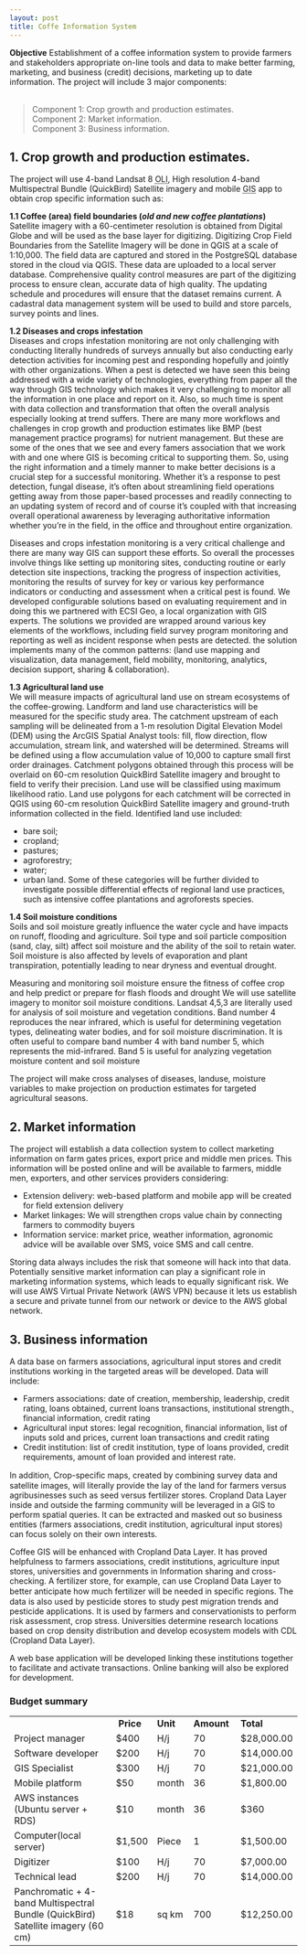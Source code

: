 ```yaml
---
layout: post
title: Coffe Information System
---
```


<div class="message">
<strong>Objective</strong>
Establishment of a coffee information system to provide farmers and stakeholders appropriate on-line tools and data to make better farming, marketing, and business (credit) decisions, marketing up to date information.  The project will include 3 major components: 
</div><br>

> Component 1: Crop growth and production estimates.<br>
> Component 2: Market information.<br>
> Component 3: Business information.<br>

## 1.	Crop growth and production estimates.
The project will use 4-band Landsat 8 <abbr title="Operational Land Imager">OLI</abbr>, High resolution 4-band Multispectral Bundle (QuickBird) Satellite imagery and mobile <abbr title="Geographic Information System">GIS</abbr> app to obtain crop specific information such as:

**1.1 Coffee (area) field boundaries (*old and new coffee plantations*)** <br>
Satellite imagery with a 60-centimeter resolution is obtained from Digital Globe and will be used as the base layer for digitizing.  Digitizing Crop Field Boundaries from the Satellite Imagery will be done in QGIS at a scale of 1:10,000.  The field data are captured and stored in the PostgreSQL database stored in the cloud via QGIS.  These data are uploaded to a local server database.  Comprehensive quality control measures are part of the digitizing process to ensure clean, accurate data of high quality.  The updating schedule and procedures will ensure that the dataset remains current.  A cadastral data management system will be used to build and store parcels, survey points and lines.

**1.2 Diseases and crops infestation**<br>
Diseases and crops infestation monitoring are not only challenging with conducting literally hundreds of surveys annually but also conducting early detection activities for incoming pest and responding hopefully and jointly with other organizations. When a pest is detected we have seen this being addressed with a wide variety of technologies, everything from paper all the way through GIS technology which makes it very challenging to monitor all the information in one place and report on it.  Also, so much time is spent with data collection and transformation that often the overall analysis especially looking at trend suffers.  There are many more workflows and challenges in crop growth and production estimates like BMP (best management practice programs) for nutrient management.  But these are some of the ones that we see and every famers association that we work with and one where GIS is becoming critical to supporting them.  So, using the right information and a timely manner to make better decisions is a crucial step for a successful monitoring.  Whether it’s a response to pest detection, fungal disease, it’s often about streamlining field operations getting away from those paper-based processes and readily connecting to an updating system of record and of course it’s coupled with that increasing overall operational awareness by leveraging authoritative information whether you’re in the field, in the office and throughout entire organization.

Diseases and crops infestation monitoring is a very critical challenge and there are many way GIS can support these efforts.  So overall the processes involve things like setting up monitoring sites, conducting routine or early detection site inspections, tracking the progress of inspection activities, monitoring the results of survey for key or various key performance indicators or conducting and assessment when a critical pest is found.  We developed configurable solutions based on evaluating requirement and in doing this we partnered with ECSI Geo, a local organization with GIS experts.  The solutions we provided are wrapped around various key elements of the workflows, including field survey program monitoring and reporting as well as incident response when pests are detected. the solution implements many of the common patterns: (land use mapping and visualization, data management, field mobility, monitoring, analytics, decision support, sharing & collaboration).

**1.3 Agricultural land use**<br>
We will measure impacts of agricultural land use on stream ecosystems of the coffee-growing. Landform and land use characteristics will be measured for the specific study area. The catchment upstream of each sampling will be delineated from a 1-m resolution Digital Elevation Model (DEM) using the ArcGIS Spatial Analyst tools: fill, flow direction, flow accumulation, stream link, and watershed will be determined.  Streams will be defined using a flow accumulation value of 10,000 to capture small first order drainages. Catchment polygons obtained through this process will be overlaid on 60-cm resolution QuickBird Satellite imagery and brought to field to verify their precision. Land use will be classified using maximum likelihood ratio. Land use polygons for each catchment will be corrected in QGIS using 60-cm resolution QuickBird Satellite imagery and ground-truth information collected in the field. Identified land use included: 
*	bare soil; 
*	cropland;
*	pastures;
*	agroforestry;
*	water;
*	urban land. 
Some of these categories will be further divided to investigate possible differential effects of regional land use practices, such as intensive coffee plantations and agroforests species. 

**1.4 Soil moisture conditions**<br>
Soils and soil moisture greatly influence the water cycle and have impacts on runoff, flooding and agriculture. Soil type and soil particle composition (sand, clay, silt) affect soil moisture and the ability of the soil to retain water. Soil moisture is also affected by levels of evaporation and plant transpiration, potentially leading to near dryness and eventual drought.

Measuring and monitoring soil moisture ensure the fitness of coffee crop and help predict or prepare for flash floods and drought 
We will use satellite imagery to monitor soil moisture conditions.  Landsat 4,5,3 are literally used for analysis of soil moisture and vegetation conditions.  Band number 4 reproduces the near infrared, which is useful for determining vegetation types, delineating water bodies, and for soil moisture discrimination. It is often useful to compare band number 4 with band number 5, which represents the mid-infrared.  Band 5 is useful for analyzing vegetation moisture content and soil moisture

The project will make cross analyses of diseases, landuse, moisture variables to make projection on production estimates for targeted agricultural seasons.
 
## 2. Market information 
The project will establish a data collection system to collect marketing information on farm gates prices, export price and middle men prices. This information will be posted online and will be available to farmers, middle men, exporters, and other services providers considering:
*	Extension delivery: web-based platform and mobile app will be created for field extension delivery
*	Market linkages: We will strengthen crops value chain by connecting farmers to commodity buyers
* Information service: market price, weather information, agronomic advice will be available over SMS, voice SMS and call centre.

Storing data always includes the risk that someone will hack into that data. Potentially sensitive market information can play a significant role in marketing information systems, which leads to equally significant risk.  We will use AWS Virtual Private Network (AWS VPN) because it lets us establish a secure and private tunnel from our network or device to the AWS global network. 

## 3.	Business information 
A data base on farmers associations, agricultural input stores and credit institutions working in the targeted areas will be developed.  Data will include: 
* Farmers associations: date of creation, membership, leadership, credit rating, loans obtained, current loans transactions, institutional strength., financial information, credit rating 
* Agricultural input stores:  legal recognition, financial information, list of inputs sold and prices, current loan transactions and credit rating    
* Credit institution:  list of credit institution, type of loans provided, credit requirements, amount of loan provided and interest rate. 

In addition, Crop-speciﬁc maps, created by combining survey data and satellite images, will literally provide the lay of the land for farmers versus agribusinesses such as seed versus fertilizer stores.
Cropland Data Layer inside and outside the farming community will be leveraged in a GIS to perform spatial queries.  It can be extracted and masked out so business entities (farmers associations, credit institution, agricultural input stores) can focus solely on their own interests.

Coffee GIS will be enhanced with Cropland Data Layer.  It has proved helpfulness to farmers associations, credit institutions, agriculture input stores, universities and governments in Information sharing and cross-checking.  A fertilizer store, for example, can use Cropland Data Layer to better anticipate how much fertilizer will be needed in speciﬁc regions. The data is also used by pesticide stores to study pest migration trends and pesticide applications. It is used by farmers and conservationists to perform risk assessment, crop stress. Universities determine research locations based on crop density distribution and develop ecosystem models with CDL (Cropland Data Layer).

A web base application will be developed linking these institutions together to facilitate and activate transactions.  Online banking will also be explored for development.

### Budget summary 
<table>
<tbody>
<tr>
<td>&nbsp;</td>
<td><strong>&nbsp;Price</strong></td>
<td><strong>Unit&nbsp;</strong></td>
<td><strong>Amount&nbsp;</strong></td>
<td><strong>Total&nbsp;</strong></td>
</tr>
<tr>
<td>Project manager</td>
<td>$400</td>
<td>H/j</td>
<td>70</td>
<td>$28,000.00</td>
</tr>
<tr>
<td>Software developer</td>
<td>$200</td>
<td>H/j</td>
<td>70</td>
<td>$14,000.00</td>
</tr>
<tr>
<td>GIS Specialist</td>
<td>$300</td>
<td>H/j</td>
<td>70</td>
<td>$21,000.00</td>
</tr>
<tr>
<td>Mobile platform</td>
<td>$50</td>
<td>month</td>
<td>36</td>
<td>$1,800.00</td>
</tr>
<tr>
<td>AWS instances (Ubuntu server + RDS)</td>
<td>$10</td>
<td>month</td>
<td>36</td>
<td>$360</td>
</tr>
<tr>
<td>Computer(local server)</td>
<td>$1,500</td>
<td>Piece</td>
<td>1</td>
<td>$1,500.00</td>
</tr>
<tr>
<td>Digitizer</td>
<td>$100</td>
<td>H/j</td>
<td>70</td>
<td>$7,000.00</td>
</tr>
<tr>
<td>Technical lead</td>
<td>$200</td>
<td>H/j</td>
<td>70</td>
<td>$14,000.00</td>
</tr>
<tr>
<td>Panchromatic + 4-band Multispectral Bundle (QuickBird) Satellite imagery (60 cm)</td>
<td>$18</td>
<td>sq km</td>
<td>700</td>
<td>$12,250.00</td>
</tr>
</tbody>
</table>

